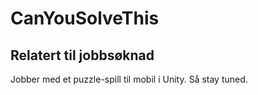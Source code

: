 # CanYouSolveThis

## Relatert til jobbsøknad

Jobber med et puzzle-spill til mobil i Unity. Så stay tuned.